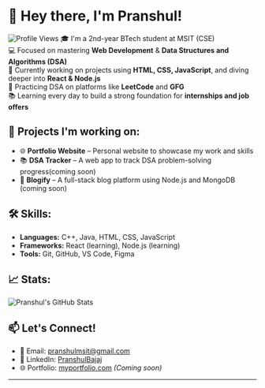 # 👋 Hey there, I'm Pranshul!
![Profile Views](https://komarev.com/ghpvc/?username=PranshulBajaj&color=blue)
🎓 I'm a 2nd-year BTech student at MSIT (CSE)  
💻 Focused on mastering **Web Development** & **Data Structures and Algorithms (DSA)**  
🚀 Currently working on projects using **HTML, CSS, JavaScript**, and diving deeper into **React & Node.js**  
🧠 Practicing DSA on platforms like **LeetCode** and **GFG**  
📚 Learning every day to build a strong foundation for **internships and job offers**

## 🚧 Projects I'm working on:
- 🌐 **Portfolio Website** – Personal website to showcase my work and skills
- 📚 **DSA Tracker** – A web app to track DSA problem-solving progress(coming soon)
- 📖 **Blogify** – A full-stack blog platform using Node.js and MongoDB (coming soon)

## 🛠️ Skills:
- **Languages:** C++, Java, HTML, CSS, JavaScript  
- **Frameworks:** React (learning), Node.js (learning)  
- **Tools:** Git, GitHub, VS Code, Figma  

## 📈 Stats:
![Pranshul's GitHub Stats](https://github-readme-stats.vercel.app/api?username=PranshulBajaj&show_icons=true&theme=radical)

## 📫 Let's Connect!
- 📧 Email: pranshulmsit@gmail.com  
- 💼 LinkedIn: [PranshulBajaj](https://linkedin.com/in/PranshulBajaj)  
- 🌐 Portfolio: [myportfolio.com](https://yourportfolio.com) *(Coming soon)*

---

